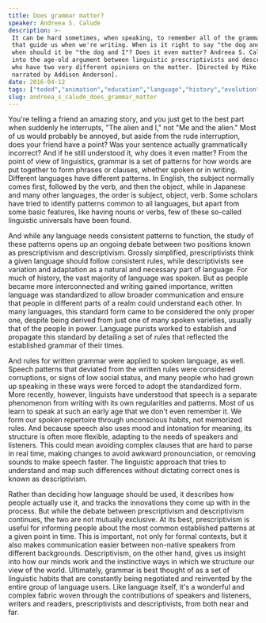 ```yaml
---
title: Does grammar matter?
speaker: Andreea S. Calude
description: >-
 It can be hard sometimes, when speaking, to remember all of the grammatical rules
 that guide us when we're writing. When is it right to say "the dog and me" and
 when should it be "the dog and I"? Does it even matter? Andreea S. Calude dives
 into the age-old argument between linguistic prescriptivists and descriptivists —
 who have two very different opinions on the matter. [Directed by Mike Schell,
 narrated by Addison Anderson].
date: 2016-04-12
tags: ["teded","animation","education","language","history","evolution","grammar","writing","speech"]
slug: andreea_s_calude_does_grammar_matter
---
```


You're telling a friend an amazing story, and you just get to the best part when suddenly
he interrupts, "The alien and I," not "Me and the alien." Most of us would probably be
annoyed, but aside from the rude interruption, does your friend have a point? Was your
sentence actually grammatically incorrect? And if he still understood it, why does it
even matter? From the point of view of linguistics, grammar is a set of patterns for how
words are put together to form phrases or clauses, whether spoken or in writing. Different
languages have different patterns. In English, the subject normally comes first,
followed by the verb, and then the object, while in Japanese and many other languages,
the order is subject, object, verb. Some scholars have tried to identify patterns common
to all languages, but apart from some basic features, like having nouns or verbs, few of
these so-called linguistic universals have been found.

And while any language needs consistent patterns to function, the study of these patterns
opens up an ongoing debate between two positions known as prescriptivism and
descriptivism. Grossly simplified, prescriptivists think a given language should follow
consistent rules, while descriptivists see variation and adaptation as a natural and
necessary part of language. For much of history, the vast majority of language was spoken.
But as people became more interconnected and writing gained importance, written language
was standardized to allow broader communication and ensure that people in different parts
of a realm could understand each other. In many languages, this standard form came to be
considered the only proper one, despite being derived from just one of many spoken
varieties, usually that of the people in power. Language purists worked to establish and
propagate this standard by detailing a set of rules that reflected the established grammar
of their times.

And rules for written grammar were applied to spoken language, as well. Speech patterns
that deviated from the written rules were considered corruptions, or signs of low social
status, and many people who had grown up speaking in these ways were forced to adopt the
standardized form. More recently, however, linguists have understood that speech is a
separate phenomenon from writing with its own regularities and patterns. Most of us learn
to speak at such an early age that we don't even remember it. We form our spoken
repertoire through unconscious habits, not memorized rules. And because speech also uses
mood and intonation for meaning, its structure is often more flexible, adapting to the
needs of speakers and listeners. This could mean avoiding complex clauses that are hard to
parse in real time, making changes to avoid awkward pronounciation, or removing sounds to
make speech faster. The linguistic approach that tries to understand and map such
differences without dictating correct ones is known as descriptivism.

Rather than deciding how language should be used, it describes how people actually use it,
and tracks the innovations they come up with in the process. But while the debate between
prescriptivism and descriptivism continues, the two are not mutually exclusive. At its
best, prescriptivism is useful for informing people about the most common established
patterns at a given point in time. This is important, not only for formal contexts, but
it also makes communication easier between non-native speakers from different backgrounds.
Descriptivism, on the other hand, gives us insight into how our minds work and the
instinctive ways in which we structure our view of the world. Ultimately, grammar is best
thought of as a set of linguistic habits that are constantly being negotiated and
reinvented by the entire group of language users. Like language itself, it's a wonderful
and complex fabric woven through the contributions of speakers and listeners, writers and
readers, prescriptivists and descriptivists, from both near and far.

<!--
ad_duration=0
event="TED-Ed"
external_start_time=0
intro_duration=0
is_subtitle_required="False"
is_talk_featured="False"
language="en"
language_swap="False"
native_language="en"
number_of_related_talks=6
number_of_speakers=1
number_of_subtitled_videos=0
number_of_tags=9
number_of_talk_download_languages=26
number_of_talk_more_resources=0
number_of_talk_recommendations=0
number_of_talks_take_actions=0
post_ad_duration=0
published_timestamp="2019-04-01 19:11:43"
recording_date="2016-04-12"
speaker_is_published=0
speaker_name="Andreea S. Calude"
talk_name="Does grammar matter?"
talks_tags=["teded","animation","education","language","history","evolution","grammar","writing","speech"]
url_photo_talk="https://s3.amazonaws.com/talkstar-photos/uploads/bbe12abe-4334-40d7-935a-e8bebde7207d/152_grammar_1.jpg"
url_webpage="https://www.ted.com/talks/andreea_s_calude_does_grammar_matter"
video_type_name="TED-Ed Original"
-->